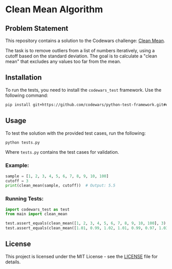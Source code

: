 
# Clean Mean Algorithm

## Problem Statement
This repository contains a solution to the Codewars challenge: [Clean Mean](https://www.codewars.com/kata/5962d557be3f8bb0ca000010/python).

The task is to remove outliers from a list of numbers iteratively, using a cutoff based on the standard deviation. The goal is to calculate a "clean mean" that excludes any values too far from the mean.

## Installation

To run the tests, you need to install the `codewars_test` framework. Use the following command:

```bash
pip install git+https://github.com/codewars/python-test-framework.git#egg=codewars_test
```

## Usage

To test the solution with the provided test cases, run the following:

```bash
python tests.py
```

Where `tests.py` contains the test cases for validation.

### Example:

```python
sample = [1, 2, 3, 4, 5, 6, 7, 8, 9, 10, 100]
cutoff = 3
print(clean_mean(sample, cutoff))  # Output: 5.5
```

### Running Tests:

```python
import codewars_test as test
from main import clean_mean

test.assert_equals(clean_mean([1, 2, 3, 4, 5, 6, 7, 8, 9, 10, 100], 3), 5.5)
test.assert_equals(clean_mean([1.01, 0.99, 1.02, 1.01, 0.99, 0.97, 1.03, 0.99, 1.02, 0.99, 3, 10], 2), 1.0)
```

## License

This project is licensed under the MIT License - see the [LICENSE](LICENSE) file for details.
